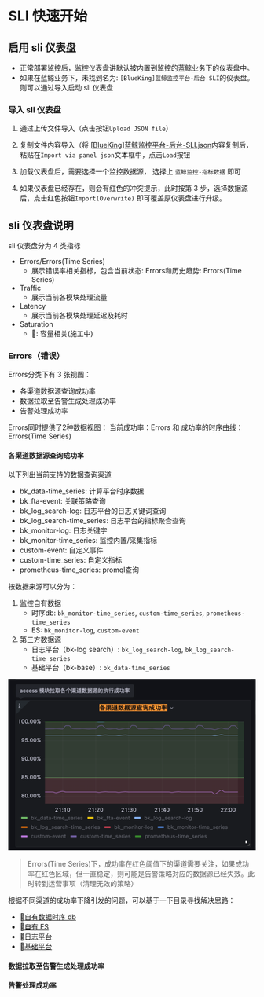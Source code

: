 # SLI 快速开始 

## 启用 sli 仪表盘

- 正常部署监控后，监控仪表盘讲默认被内置到监控的蓝鲸业务下的仪表盘中。
- 如果在蓝鲸业务下，未找到名为: `[BlueKing]蓝鲸监控平台-后台 SLI`的仪表盘。则可以通过导入启动 sli 仪表盘

### 导入 sli 仪表盘
1. 通过上传文件导入（点击按钮`Upload JSON file`）

2. 复制文件内容导入（将
[[BlueKing]蓝鲸监控平台-后台-SLI.json](dashboard%2F%5BBlueKing%5D%E8%93%9D%E9%B2%B8%E7%9B%91%E6%8E%A7%E5%B9%B3%E5%8F%B0-%E5%90%8E%E5%8F%B0-SLI.json)内容复制后，粘贴在`Import via panel json`文本框中，点击`Load`按钮
3. 加载仪表盘后，需要选择一个监控数据源， 选择上 `蓝鲸监控-指标数据` 即可
4. 如果仪表盘已经存在，则会有红色的冲突提示，此时按第 3 步，选择数据源后，点击红色按钮`Import(Overwrite)` 即可覆盖原仪表盘进行升级。

## sli 仪表盘说明

sli 仪表盘分为 4 类指标
- Errors/Errors(Time Series)
  - 展示错误率相关指标，包含当前状态: Errors和历史趋势: Errors(Time Series)
- Traffic
  - 展示当前各模块处理流量
- Latency
  - 展示当前各模块处理延迟及耗时
- Saturation
  - 🚧: 容量相关(施工中)


### Errors（错误）

Errors分类下有 3 张视图：

- 各渠道数据源查询成功率
- 数据拉取至告警生成处理成功率
- 告警处理成功率

Errors同时提供了2种数据视图： 当前成功率：Errors 和 成功率的时序曲线：Errors(Time Series) 

#### 各渠道数据源查询成功率
以下列出当前支持的数据查询渠道
* bk_data-time_series: 计算平台时序数据
* bk_fta-event: 关联策略查询
* bk_log_search-log: 日志平台的日志关键词查询
* bk_log_search-time_series: 日志平台的指标聚合查询 
* bk_monitor-log: 日志关键字
* bk_monitor-time_series: 监控内置/采集指标 
* custom-event: 自定义事件
* custom-time_series: 自定义指标
* prometheus-time_series: promql查询

按数据来源可以分为：
1. 监控自有数据
   - 时序db: `bk_monitor-time_series`, `custom-time_series`,  `prometheus-time_series`
   - ES: `bk_monitor-log`, `custom-event`
2. 第三方数据源
   - 日志平台（bk-log search）: `bk_log_search-log`, `bk_log_search-time_series`
   - 基础平台（bk-base）: `bk_data-time_series`

![img.png](img/img.png)

> Errors(Time Series)下，成功率在红色阈值下的渠道需要关注，如果成功率在红色区域，但一直稳定，则可能是告警策略对应的数据源已经失效。此时转到运营事项（清理无效的策略）

根据不同渠道的成功率下降引发的问题，可以基于一下目录寻找解决思路：
- 🚧[自有数据时序 db]()
- 🚧[自有 ES]()
- 🚧[日志平台]()
- 🚧[基础平台]()
    
#### 数据拉取至告警生成处理成功率


#### 告警处理成功率
